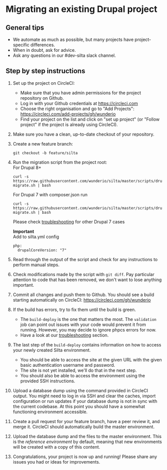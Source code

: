 # Migrating an existing Drupal project

## General tips

- We automate as much as possible, but many projects have project-specific differences.
- When in doubt, ask for advice.
- Ask any questions in our #dev-silta slack channel.

## Step by step instructions

1. Set up the project on CircleCI:

   - Make sure that you have admin permissions for the project repository on Github.
   - Log in with your Github credentials at https://circleci.com
   - Choose the right organisation and go to "Add Projects": https://circleci.com/add-projects/gh/wunderio
   - Find your project on the list and click on "set up project" (or "Follow project" if the project is already using CircleCI).

1. Make sure you have a clean, up-to-date checkout of your repository.

1. Create a new feature branch:

   ```
   git checkout -b feature/silta
   ```

1. Run the migration script from the project root:  
   For Drupal 8+  
   ```
   curl -s https://raw.githubusercontent.com/wunderio/silta/master/scripts/drupal-migrate.sh | bash
   ```
   For Drupal 7 with composer.json run      
   ```
   curl -s https://raw.githubusercontent.com/wunderio/silta/master/scripts/drupal7-migrate.sh | bash
   ```
   Please check [troubleshooting](troubleshooting.md) for other Drupal 7 cases  
   
   **Important**  
   Add to silta.yml config  
   ```
   php:
     drupalCoreVersion: "7"
   ```

1. Read through the output of the script and check for any instructions to perform manual steps.

1. Check modifications made by the script with `git diff`. Pay particular attention to code that has been removed, we don't want to lose anything important.

1. Commit all changes and push them to Github. You should see a build starting automatically on CircleCI: https://circleci.com/gh/wunderio

1. If the build has errors, try to fix them until the build is green.

   - The `build-deploy` is the one that matters the most. The `validation` job can point out issues with your code would prevent it from running. However, you may decide to ignore phpcs errors for now.
   - Have a look at our [troubleshooting](troubleshooting.md) section.

1. The last step of the `build-deploy` contains information on how to access your newly created Silta environment.

   - You should be able to access the site at the given URL with the given basic authentication username and password.
   - The site is not yet installed, we'll do that in the next step.
   - You should also be able to access the environment using the provided SSH instructions.

1. Upload a database dump using the command provided in CircleCI output.
   You might need to log in via SSH and clear the caches, import configuration or run updates if your database dump is not in sync with the current codebase.
   At this point you should have a somewhat functioning environment accessible.

1. Create a pull request for your feature branch, have a peer review it, and merge it.
   CircleCI should automatically build the master environment.

1. Upload the database dump and the files to the master environment.
   This is the _reference environment_ by default, meaning that new environments
   will be created with a copy of this content.

1. Congratulations, your project is now up and running! Please share any issues you had or ideas for improvements.
